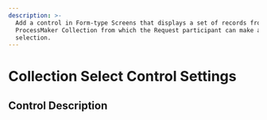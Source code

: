 ```yaml
---
description: >-
  Add a control in Form-type Screens that displays a set of records from a
  ProcessMaker Collection from which the Request participant can make a
  selection.
---
```


# Collection Select Control Settings

## Control Description



